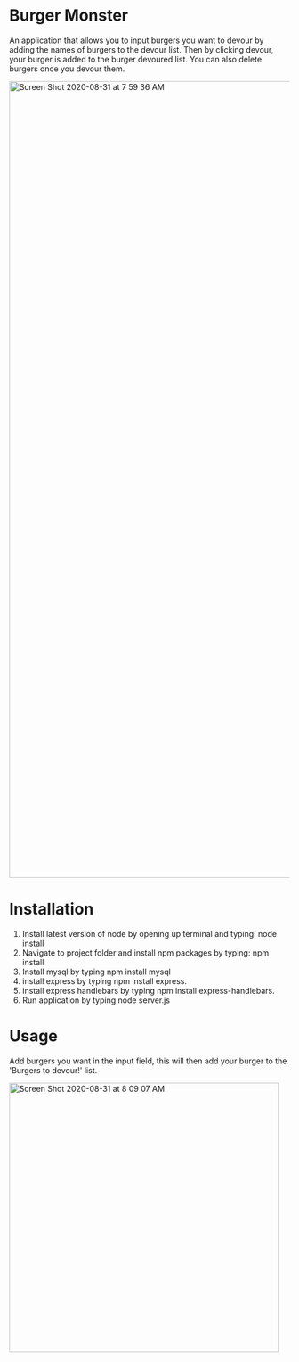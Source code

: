 # Burger Monster
An application that allows you to input burgers you want to devour by adding the names of burgers to the devour list. Then by clicking devour, your burger is added to the burger devoured list. You can also delete burgers once you devour them. 

<img width="1430" alt="Screen Shot 2020-08-31 at 7 59 36 AM" src="https://user-images.githubusercontent.com/64607428/91718642-c785a100-eb61-11ea-819a-ee68cb477d3e.png">

# Installation 
1. Install latest version of node by opening up terminal and typing: node install
2. Navigate to project folder and install npm packages by typing: npm install
3. Install mysql by typing npm install mysql
4. install express by typing npm install express.
5. install express handlebars by typing npm install express-handlebars.
6. Run application by typing node server.js

# Usage 
Add burgers you want in the input field, this will then add your burger to the 'Burgers to devour!' list.

<img width="484" alt="Screen Shot 2020-08-31 at 8 09 07 AM" src="https://user-images.githubusercontent.com/64607428/91718992-7b872c00-eb62-11ea-91cc-a8b7aa70fd29.png">
